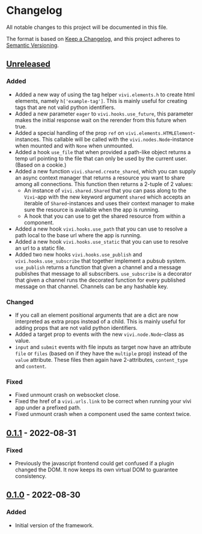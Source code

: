 # Changelog
All notable changes to this project will be documented in this file.

The format is based on [Keep a Changelog](https://keepachangelog.com/en/1.0.0/),
and this project adheres to [Semantic Versioning](https://semver.org/spec/v2.0.0.html).

## [Unreleased]
### Added
- Added a new way of using the tag helper `vivi.elements.h` to create html
  elements, namely `h['example-tag']`. This is mainly useful for creating tags
  that are not valid python identifiers.
- Added a new parameter `eager` to `vivi.hooks.use_future`, this parameter
  makes the initial response wait on the rerender from this future when true.
- Added a special handling of the prop `ref` on
  `vivi.elements.HTMLElement`-instances. This callable will be called with the
  `vivi.nodes.Node`-instance when mounted and with `None` when unmounted.
- Added a hook `use_file` that when provided a path-like object returns a temp
  url pointing to the file that can only be used by the current user. (Based on
  a cookie.)
- Added a new function `vivi.shared.create_shared`, which you can supply an
  async context manager that returns a resource you want to share among all
  connections. This function then returns a 2-tuple of 2 values:
  - An instance of `vivi.shared.Shared` that you can pass along to the
    `Vivi`-app with the new keyword argument `shared` which accepts an iterable
    of `Shared`-instances and uses their context manager to make sure the
    resource is available when the app is running.
  - A hook that you can use to get the shared resource from within a component.
- Added a new hook `vivi.hooks.use_path` that you can use to resolve a path
  local to the base url where the app is running.
- Added a new hook `vivi.hooks.use_static` that you can use to resolve an url
  to a static file.
- Added two new hooks `vivi.hooks.use_publish` and `vivi.hooks.use_subscribe`
  that together implement a pubsub system. `use_publish` returns a function
  that given a channel and a message publishes that message to all subscribers.
  `use_subscribe` is a decorator that given a channel runs the decorated
  function for every published message on that channel. Channels can be any
  hashable key.

### Changed
- If you call an element positional arguments that are a dict are now
  interpreted as extra props instead of a child. This is mainly useful for
  adding props that are not valid python identifiers.
- Added a target prop to events with the new `vivi.node.Node`-class as value.
- `input` and `submit` events with file inputs as target now have an attribute
  `file` or `files` (based on if they have the `multiple` prop) instead of the
  `value` attribute. These files then again have 2-attributes, `content_type`
  and `content`.

### Fixed
- Fixed unmount crash on websocket close.
- Fixed the href of a `vivi.urls.link` to be correct when running your vivi app
  under a prefixed path.
- Fixed unmount crash when a component used the same context twice.

## [0.1.1] - 2022-08-31
### Fixed
- Previously the javascript frontend could get confused if a plugin changed the
  DOM. It now keeps its own virtual DOM to guarantee consistency.

## [0.1.0] - 2022-08-30
### Added
- Initial version of the framework.

[Unreleased]: https://github.com/daanvdk/vivi/compare/v0.1.1...HEAD
[0.1.1]: https://github.com/daanvdk/vivi/compare/v0.1.0...v0.1.1
[0.1.0]: https://github.com/daanvdk/vivi/releases/tag/v0.1.0

